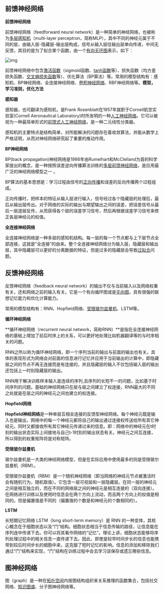 ## 前馈神经网络

**前馈神经网络**

前馈神经⽹络（feedforward neural network）是⼀种简单的神经⽹络，也被称为[多层感知机](https://zhida.zhihu.com/search?content_id=537642554&content_type=Answer&match_order=1&q=多层感知机&zhida_source=entity)（multi-layer perceptron，简称MLP），其中不同的神经元属于不同的层，由输⼊层-隐藏层-输出层构成，信号从输⼊层往输出层单向传递，中间无反馈，其目的是为了拟合某个函数，由⼀个[有向无环图](https://zhida.zhihu.com/search?content_id=537642554&content_type=Answer&match_order=1&q=有向无环图&zhida_source=entity)表示，如下：

![img](https://picx.zhimg.com/80/v2-e30896ae3b1e27a4cebea7e68d711b40_720w.webp?source=2c26e567)

前馈神经⽹络中包含[激活函数](https://zhida.zhihu.com/search?content_id=537642554&content_type=Answer&match_order=1&q=激活函数&zhida_source=entity)（sigmoid函数、[tanh函数](https://zhida.zhihu.com/search?content_id=537642554&content_type=Answer&match_order=1&q=tanh函数&zhida_source=entity)等）、损失函数（均⽅差损失函数、[交叉熵损失函数](https://zhida.zhihu.com/search?content_id=537642554&content_type=Answer&match_order=1&q=交叉熵损失函数&zhida_source=entity)等）、优化算法（BP算法）等。常⽤的模型结构有：感知机、BP神经⽹络、全连接神经⽹络、[卷积神经⽹络](https://zhida.zhihu.com/search?content_id=537642554&content_type=Answer&match_order=1&q=卷积神经⽹络&zhida_source=entity)、RBF神经⽹络等。**模型，学习准则，优化方法**

**感知器**

感知器，也可翻译为感知机，是Frank Rosenblatt在1957年就职于Cornell航空实验室(Cornell Aeronautical Laboratory)时所发明的一种[人工神经网络](https://zhida.zhihu.com/search?content_id=537642554&content_type=Answer&match_order=1&q=人工神经网络&zhida_source=entity)。它可以被视为一种最简单形式的[前馈式人工神经网络](https://zhida.zhihu.com/search?content_id=537642554&content_type=Answer&match_order=1&q=前馈式人工神经网络&zhida_source=entity)，是一种二元线性分类器。

感知机的主要特点是结构简单，对所能解决的问题存在着收敛算法，并能从数学上严格证明，从而对神经网络研究起了重要的推动作用。

**BP神经网络**

BP(back propagation)神经网络是1986年由Rumelhart和McClelland为首的科学家提出的概念，是一种按照误差逆向传播算法训练的[多层前馈神经网络](https://zhida.zhihu.com/search?content_id=537642554&content_type=Answer&match_order=1&q=多层前馈神经网络&zhida_source=entity)，是应用最广泛的神经网络模型之一 。

BP算法的基本思想是：学习过程由信号的[正向传播](https://zhida.zhihu.com/search?content_id=537642554&content_type=Answer&match_order=1&q=正向传播&zhida_source=entity)和误差的反向传播两个过程组成。

正向传播时，把样本的特征从输入层进行输入，信号经过各个隐藏层的处理后，最后从输出层传出。对于网络的实际的输出与期望输出之间的误差，把误差信号从最后一层逐层反传，从而获得各个层的误差学习信号，然后再根据误差学习信号来修正各层神经元的权值。

**全连接神经网络**

全连接神经网络是一种多层的感知机结构。每一层的每一个节点都与上下层节点全部连接，这就是”全连接“的由来。整个全连接神经网络分为输入层，隐藏层和输出层，其中隐藏层可以更好的分离数据的特征，但是过多的隐藏层会导致[过拟合](https://zhida.zhihu.com/search?content_id=537642554&content_type=Answer&match_order=1&q=过拟合&zhida_source=entity)问题。

## 反馈神经网络

反馈神经网络（feedback neural network）的输出不仅与当前输入以及网络权重有关，还和网络之前的输入有关。它是一个有向循环图或是[无向图](https://zhida.zhihu.com/search?content_id=537642554&content_type=Answer&match_order=1&q=无向图&zhida_source=entity)，具有很强的联想记忆能力和优化计算能力。

常⽤的模型结构有：RNN、Hopfield⽹络、[受限玻尔兹曼机](https://zhida.zhihu.com/search?content_id=537642554&content_type=Answer&match_order=1&q=受限玻尔兹曼机&zhida_source=entity)、LSTM等。

**循环神经网络**

**循环神经网络（recurrent neural network，简称RNN）**是指在全连接神经网络的基础上增加了前后时序上的关系，可以更好地处理比如机器翻译等的与时序相关的问题。

RNN之所以称为循环神经网络，即一个序列当前的输出与前面的输出也有关。具体的表现形式为网络会对前面的信息进行记忆并应用于当前输出的计算中，即隐藏层之间的节点不再无连接而是有连接的，并且隐藏层的输入不仅包括输入层的输出还包括上一时刻隐藏层的输出。

RNN用于解决训练样本输入是连续的序列,且序列的长短不一的问题，比如基于时间序列的问题。基础的神经网络只在层与层之间建立了权连接，RNN最大的不同之处就是在层之间的神经元之间也建立的权连接。

**Hopfield⽹络**

**Hopfield神经网络**是一种单层互相全连接的反馈型神经网络。每个神经元既是输入也是输出，网络中的每一个神经元都将自己的输出通过连接权传送给所有其它神经元，同时又都接收所有其它神经元传递过来的信息。即：网络中的神经元在t时刻的输出状态实际上间接地与自己t-1时刻的输出状态有关。神经元之间互连接，所以得到的权重矩阵将是对称矩阵。

**受限玻尔兹曼机**

玻尔兹曼机是一大类的神经网络模型，但是在实际应用中使用最多的则是受限玻尔兹曼机（RBM）。

受限玻尔兹曼机（RBM）是一个随机神经网络（即当网络的神经元节点被激活时会有随机行为，随机取值）。它包含一层可视层和一层隐藏层。在同一层的神经元之间是相互独立的，而在不同的网络层之间的神经元是相互连接的（双向连接）。在网络进行训练以及使用时信息会在两个方向上流动，而且两个方向上的权值是相同的。但是偏置值是不同的（偏置值的个数是和神经元的个数相同的）。

**LSTM**

长短期记忆网络 LSTM（long short-term memory）是 RNN 的一种变体，其核心概念在于细胞状态以及“门”结构。细胞状态相当于信息传输的路径，让信息能在序列连中传递下去。你可以将其看作网络的“记忆”。理论上讲，细胞状态能够将序列处理过程中的相关信息一直传递下去。因此，即使是较早时间步长的信息也能携带到较后时间步长的细胞中来，这克服了短时记忆的影响。信息的添加和移除我们通过“门”结构来实现，“门”结构在训练过程中会去学习该保存或遗忘哪些信息。

## 图神经网络

图（graph）是⼀种在[拓扑空间](https://zhida.zhihu.com/search?content_id=537642554&content_type=Answer&match_order=1&q=拓扑空间&zhida_source=entity)内按图结构组织来关系推理的函数集合，包括社交⽹络、[知识图谱](https://zhida.zhihu.com/search?content_id=537642554&content_type=Answer&match_order=1&q=知识图谱&zhida_source=entity)、分⼦图神经⽹络等。
